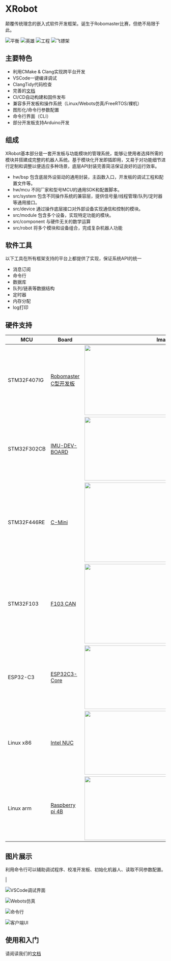 # XRobot

颠覆传统理念的嵌入式软件开发框架。诞生于Robomaster比赛，但绝不局限于此。

![平衡](./doc/image/平衡.gif "平衡") ![英雄](./doc/image/英雄.gif "英雄") ![工程](./doc/image/工程.gif "工程") ![飞镖架](./doc/image/飞镖架.gif "飞镖架")

## 主要特色

* 利用CMake & Clang实现跨平台开发
* VSCode一键编译调试
* ClangTidy代码检查
* 完善的[文档](https://xrobot-org.github.io)
* CI/CD自动构建和固件发布
* 兼容多开发板和操作系统（Linux/Webots仿真/FreeRTOS/裸机）
* 图形化/命令行参数配置
* 命令行界面（CLI）
* 部分开发板支持Arduino开发

## 组成

XRobot基本部分是一套开发板与功能模块的管理系统，能够让使用者选择所需的模块并搭建成完整的机器人系统。基于模块化开发即插即用，又易于对功能细节进行定制和调整以便适应多种场景，底层API封装完善简洁保证良好的运行效率。

* hw/bsp 包含底层外设驱动的通用封装，主函数入口，开发板的调试工程和配置文件等。
* hw/mcu 不同厂家和型号MCU的通用SDK和配置脚本。
* src/system 包含不同操作系统的兼容层，提供信号量/线程管理/队列/定时器等通用接口。
* src/device 通过操作底层接口对外部设备实现通信和控制的模块。
* src/module 包含多个设备，实现特定功能的模块。
* src/component 与硬件无关的数学运算
* src/robot 将多个模块和设备组合，完成复杂机器人功能

## 软件工具

以下工具在所有框架支持的平台上都提供了实现，保证系统API的统一

* 消息订阅
* 命令行
* 数据库
* 队列/链表等数据结构
* 定时器
* 内存分配
* log打印


## 硬件支持

| MCU         | Board                                                                                                              | Image                                                              |
| ----------- | ------------------------------------------------------------------------------------------------------------------ | ------------------------------------------------------------------ |
| STM32F407IG | [Robomaster C型开发板](https://www.robomaster.com/zh-CN/products/components/general/development-board-type-c/info) | <img src="doc/image/rm-c.png" width="500" height="220">            |
| STM32F302CB | [IMU-DEV-BOARD](https://xrobot-org.github.io/1.hardware/3.IMU-DEV.html)                                            | <img src="doc/image/IMU-DEV-1.jpg" width="350" height="200">       |
| STM32F446RE | [C-Mini](https://xrobot-org.github.io/1.hardware/1.C-MINI.html)                                                    | <img src="doc/image/C-MINI-1.jpg" width="350" height="250">        |
| STM32F103   | [F103 CAN](https://xrobot-org.github.io/1.hardware/4.F103_CAN.html)                                                | <img src="doc/image/f103_can.jpeg" width="350" height="250">       |
| ESP32-C3    | [ESP32C3-Core](https://xrobot-org.github.io/1.hardware/2.ESP32C3-Core.html)                                        | <img src="doc/image/esp32c3-core-1.jpeg" width="260" height="200"> |
| Linux x86   | [Intel NUC](https://www.intel.cn/content/www/cn/zh/products/details/nuc.html)                                      | <img src="doc/image/nuc.jpg" width="350" height="200">             |
| Linux arm   | [Raspberry pi 4B](https://www.raspberrypi.com/)                                                                    | <img src="doc/image/raspi.png" width="350" height="200">           |


## 图片展示

利用命令行可以辅助调试程序、校准开发板、初始化机器人、读取不同参数配置。

|

![VSCode调试界面](./doc/image/调试界面.png?raw=true "VSCode调试界面")

![Webots仿真](./doc/image/Webots仿真.png?raw=true "Webots仿真")

![命令行](./doc/image/命令行.png?raw=true "命令行")

![客户端UI](./doc/image/客户端UI.png?raw=true "客户端UI")

## 使用和入门

请阅读我们的[文档](https://xrobot-org.github.io)
